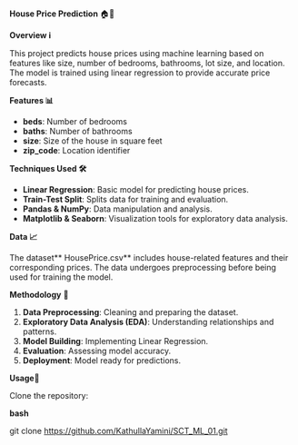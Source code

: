 **House Price Prediction** 🏠💸

**Overview ℹ️**

This project predicts house prices using machine learning based on features like size, number of bedrooms, bathrooms, lot size, and location. The model is trained using linear regression to provide accurate price forecasts.

**Features 📊**

- **beds**: Number of bedrooms
- **baths**: Number of bathrooms
- **size**: Size of the house in square feet
- **zip_code**: Location identifier

**Techniques Used 🛠️**

- **Linear Regression**: Basic model for predicting house prices.
- **Train-Test Split**: Splits data for training and evaluation.
- **Pandas & NumPy**: Data manipulation and analysis.
- **Matplotlib & Seaborn**: Visualization tools for exploratory data analysis.

**Data 📈**

The dataset** HousePrice.csv** includes house-related features and their corresponding prices. The data undergoes preprocessing before being used for training the model.

**Methodology** 🚀

1. **Data Preprocessing**: Cleaning and preparing the dataset.
2. **Exploratory Data Analysis (EDA)**: Understanding relationships and patterns.
3. **Model Building**: Implementing Linear Regression.
4. **Evaluation**: Assessing model accuracy.
5. **Deployment**: Model ready for predictions.

**Usage**🚀

Clone the repository:

**bash**

git clone https://github.com/KathullaYamini/SCT_ML_01.git



